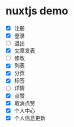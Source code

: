 # nuxtjs demo

- [x] 注册
- [x] 登录
- [ ] 退出
- [x] 文章发表
- [ ] 修改
- [x] 列表
- [x] 分页
- [x] 标签
- [ ] 详情
- [x] 点赞
- [x] 取消点赞
- [x] 个人中心
- [x] 个人信息更新